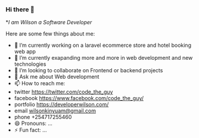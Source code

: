 ### Hi there 👋


**I am Wilson a Software Developer*

Here are some few things about me:

- 🔭 I’m currently working on a laravel ecommerce store and hotel booking web app
- 🌱 I’m currently exapanding more and more in web development and new technologies
- 👯 I’m looking to collaborate on Frontend or backend projects
- 💬 Ask me about Web development
- 📫 How to reach me: 
- twitter https://twitter.com/code_the_guy
- facebook https://www.facebook.com/code_the_guy/
- portfolio https://developerwilson.com/
- email wilsonkinyuam@gmail.com
- phone +254717255460
- 😄 Pronouns: ...
- ⚡ Fun fact: ...

